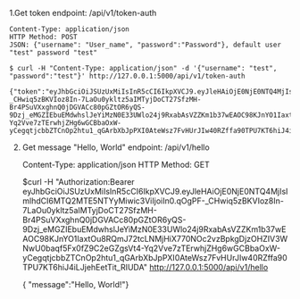 1.Get token
  endpoint: /api/v1/token-auth 

    Content-Type: application/json
    HTTP Method: POST
    JSON: {"username": "User_name", "password":"Password"}, default user "test" password "test"
    
    $ curl -H "Content-Type: application/json" -d '{"username": "test", "password":"test"}' http://127.0.0.1:5000/api/v1/token-auth
    
    {"token":"eyJhbGciOiJSUzUxMiIsInR5cCI6IkpXVCJ9.eyJleHAiOjE0NjE0NTQ4MjIsImlhdCI6MTQ2MTE5NTYyMiwic3ViIjoiIn0.qOgPF-_CHwiq5zBKVIoz8In-7LaOu0ykltz5aIMTyjDoCT27SfzMH-Br4PSuVXxghnQ0jDGVACc80pGZtOR6yQS-9Dzj_eMGZIEbuEMdwhslJeYiMzN0E33UWlo24j9RxabAsVZZKm1b37wEAOC98KJnYO1IaxtOu8RQmJ72tcLNMjHiX770NOc2vzBpkgDjzOHZIV3WNwU0baqf5Fx0fZ9C2eGZgsVt4-Yq2Vve7zTErwhjZHg6wGCBbaOxW-yCegqtjcbbZTCnOp2htu1_qGArbXbJpPXI0AteWsz7FvHUrJIw40RZffa90TPU7KT6hiJ4iLJjehEetTit_RIUDA"}
    

2. Get message "Hello, World"
  endpoint: /api/v1/hello
    
    Content-Type: application/json
    HTTP Method: GET
    
    $curl -H "Authorization:Bearer eyJhbGciOiJSUzUxMiIsInR5cCI6IkpXVCJ9.eyJleHAiOjE0NjE0NTQ4MjIsImlhdCI6MTQ2MTE5NTYyMiwic3ViIjoiIn0.qOgPF-_CHwiq5zBKVIoz8In-7LaOu0ykltz5aIMTyjDoCT27SfzMH-Br4PSuVXxghnQ0jDGVACc80pGZtOR6yQS-9Dzj_eMGZIEbuEMdwhslJeYiMzN0E33UWlo24j9RxabAsVZZKm1b37wEAOC98KJnYO1IaxtOu8RQmJ72tcLNMjHiX770NOc2vzBpkgDjzOHZIV3WNwU0baqf5Fx0fZ9C2eGZgsVt4-Yq2Vve7zTErwhjZHg6wGCBbaOxW-yCegqtjcbbZTCnOp2htu1_qGArbXbJpPXI0AteWsz7FvHUrJIw40RZffa90TPU7KT6hiJ4iLJjehEetTit_RIUDA" http://127.0.0.1:5000/api/v1/hello

    { "message":"Hello, World!"}

